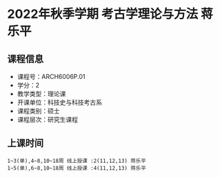 # 2022年秋季学期 考古学理论与方法 蒋乐平






## 课程信息

- 课程号：ARCH6006P.01
- 学分：2
- 教学类型：理论课
- 开课单位：科技史与科技考古系
- 课程类别：硕士
- 课程层次：研究生课程

## 上课时间

```
1~3(单),4~8,10~18周 线上授课 :2(11,12,13) 蒋乐平
1~5(单),6~8,10~18周 线上授课 :4(11,12,13) 蒋乐平
```

